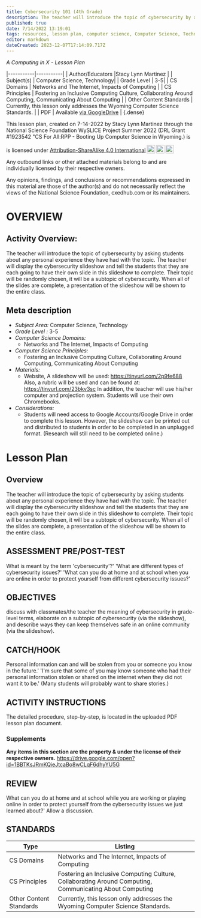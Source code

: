 ```yaml
---
title: Cybersecurity 101 (4th Grade)
description: The teacher will introduce the topic of cybersecurity by asking students about any personal experience they have had with the topic. The teacher will display the cybersecurity slideshow and tell the students that they are each going to have their own slide in this slideshow to complete. Their topic will be randomly chosen, it will be a subtopic of cybersecurity. When all of the slides are complete, a presentation of the slideshow will be shown to the entire class.
published: true
date: 7/14/2022 13:19:01
tags: resources, lesson plan, computer science, Computer Science, Technology 
editor: markdown
dateCreated: 2023-12-07T17:14:09.717Z
---
```

*A Computing in X - Lesson Plan*

|-----------|-----------|
| Author/Educators |Stacy Lynn Martinez |
| Subject(s) | Computer Science, Technology|
| Grade Level | 3-5|
| CS Domains | Networks and The Internet, Impacts of Computing |
| CS Principles | Fostering an Inclusive Computing Culture, Collaborating Around Computing, Communicating About Computing |
| Other Content Standards | Currently, this lesson only addresses the Wyoming Computer Science Standards. | 
| PDF | Available [via GoogleDrive](https://drive.google.com/open?id=1RgggsOPz2c1QHFpSPeKwMKO7QUF_5yO1) |
{.dense}






This lesson plan, created on 7-14-2022 by Stacy Lynn Martinez through the National Science Foundation WySLICE Project Summer 2022 (DRL Grant #1923542 "CS For All:RPP - Booting Up Computer Science in Wyoming.) is  <p xmlns:cc="http://creativecommons.org/ns#" >  is licensed under <a href="http://creativecommons.org/licenses/by-sa/4.0/?ref=chooser-v1" target="_blank" rel="license noopener noreferrer" style="display:inline-block;">Attribution-ShareAlike 4.0 International<img style="height:22px!important;margin-left:3px;vertical-align:text-bottom;" src="https://mirrors.creativecommons.org/presskit/icons/cc.svg?ref=chooser-v1"><img style="height:22px!important;margin-left:3px;vertical-align:text-bottom;" src="https://mirrors.creativecommons.org/presskit/icons/by.svg?ref=chooser-v1"><img style="height:22px!important;margin-left:3px;vertical-align:text-bottom;" src="https://mirrors.creativecommons.org/presskit/icons/sa.svg?ref=chooser-v1"></a></p>


Any outbound links or other attached materials belong to and are individually licensed by their respective owners. 


Any opinions, findings, and conclusions or recommendations expressed in this material are those of the author(s) and do not necessarily reflect the views of the National Science Foundation, cxedhub.com or its maintainers.


# OVERVIEW
## Activity Overview:  
The teacher will introduce the topic of cybersecurity by asking students about any personal experience they have had with the topic. The teacher will display the cybersecurity slideshow and tell the students that they are each going to have their own slide in this slideshow to complete. Their topic will be randomly chosen, it will be a subtopic of cybersecurity. When all of the slides are complete, a presentation of the slideshow will be shown to the entire class.
## Meta description
+ *Subject Area:* Computer Science, Technology 
+ *Grade Level :* 3-5 
+ *Computer Science Domains:*
   + Networks and The Internet, Impacts of Computing
+ *Computer Science Principles:*
   + Fostering an Inclusive Computing Culture, Collaborating Around Computing, Communicating About Computing
+ *Materials:* 
   + Website, A slideshow will be used: https://tinyurl.com/2p9fe688 Also, a rubric will be used and can be found at: https://tinyurl.com/23bkv3sc  In addition, the teacher will use his/her computer and projection system. Students will use their own Chromebooks.
+ *Considerations:*
   + Students will need access to Google Accounts/Google Drive in order to complete this lesson. However, the slideshow can be printed out and distributed to students in order to be completed in an unplugged format. (Research will still need to be completed online.)


# Lesson Plan
## Overview
The teacher will introduce the topic of cybersecurity by asking students about any personal experience they have had with the topic. The teacher will display the cybersecurity slideshow and tell the students that they are each going to have their own slide in this slideshow to complete. Their topic will be randomly chosen, it will be a subtopic of cybersecurity. When all of the slides are complete, a presentation of the slideshow will be shown to the entire class.
## ASSESSMENT PRE/POST-TEST
What is meant by the term 'cybersecurity'?' 'What are different types of cybersecurity issues?' 'What can you do at home and at school when you are online in order to protect yourself from different cybersecurity issues?'
## OBJECTIVES
discuss with classmates/the teacher the meaning of cybersecurity in grade-level terms, elaborate on a subtopic of cybersecurity (via the slideshow), and describe ways they can keep themselves safe in an online community (via the slideshow).


## CATCH/HOOK
Personal information can and will be stolen from you or someone you know in the future.' 'I'm sure that some of you may know someone who had their personal information stolen or shared on the internet when they did not want it to be.' (Many students will probably want to share stories.)


## ACTIVITY INSTRUCTIONS
The detailed procedure, step-by-step, is located in the uploaded PDF lesson plan document.


### Supplements
**Any items in this section are the property & under the license of their respective owners.**
https://drive.google.com/open?id=1BBTKsJRmKQieJtcaBo8wCLqF6dhyYU5G




## REVIEW
What can you do at home and at school while you are working or playing online in order to protect yourself from the cybersecurity issues we just learned about?' Allow a discussion.
## STANDARDS        
| Type | Listing | 
|-----------|-----------|
| CS Domains  | Networks and The Internet, Impacts of Computing|
| CS Principles   | Fostering an Inclusive Computing Culture, Collaborating Around Computing, Communicating About Computing|
| Other Content Standards | Currently, this lesson only addresses the Wyoming Computer Science Standards.  |
